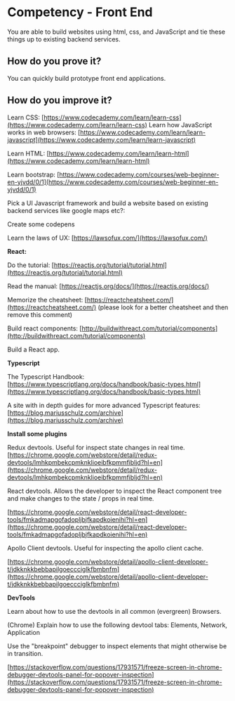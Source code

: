 # Competency - Front End

You are able to build websites using html, css, and JavaScript and tie these things up to existing backend services.

## How do you prove it?

You can quickly build prototype front end applications.  

## How do you improve it?

Learn CSS: [https://www.codecademy.com/learn/learn-css](https://www.codecademy.com/learn/learn-css) Learn how JavaScript works in web browsers: [https://www.codecademy.com/learn/learn-javascript](https://www.codecademy.com/learn/learn-javascript) 

Learn HTML: [https://www.codecademy.com/learn/learn-html](https://www.codecademy.com/learn/learn-html) 

Learn bootstrap: [https://www.codecademy.com/courses/web-beginner-en-yjvdd/0/1](https://www.codecademy.com/courses/web-beginner-en-yjvdd/0/1) 

Pick a UI Javascript framework and build a website based on existing backend services like google maps etc?: 

Create some codepens

Learn the laws of UX: [https://lawsofux.com/](https://lawsofux.com/)

**React:** 

Do the tutorial: [https://reactjs.org/tutorial/tutorial.html](https://reactjs.org/tutorial/tutorial.html) 

Read the manual: [https://reactjs.org/docs/](https://reactjs.org/docs/) 

Memorize the cheatsheet: [https://reactcheatsheet.com/](https://reactcheatsheet.com/) (please look for a better cheatsheet and then remove this comment)

Build react components: [http://buildwithreact.com/tutorial/components](http://buildwithreact.com/tutorial/components) 

Build a React app.

**Typescript**

The Typescript Handbook: [https://www.typescriptlang.org/docs/handbook/basic-types.html](https://www.typescriptlang.org/docs/handbook/basic-types.html)

A site with in depth guides for more advanced Typescript features: [https://blog.mariusschulz.com/archive](https://blog.mariusschulz.com/archive)

**Install some plugins**

Redux devtools. Useful for inspect state changes in real time. [https://chrome.google.com/webstore/detail/redux-devtools/lmhkpmbekcpmknklioeibfkpmmfibljd?hl=en](https://chrome.google.com/webstore/detail/redux-devtools/lmhkpmbekcpmknklioeibfkpmmfibljd?hl=en)

React devtools. Allows the developer to inspect the React component tree and make changes to the state / props in real time.

[https://chrome.google.com/webstore/detail/react-developer-tools/fmkadmapgofadopljbjfkapdkoienihi?hl=en](https://chrome.google.com/webstore/detail/react-developer-tools/fmkadmapgofadopljbjfkapdkoienihi?hl=en)

Apollo Client devtools. Useful for inspecting the apollo client cache. 

[https://chrome.google.com/webstore/detail/apollo-client-developer-t/jdkknkkbebbapilgoeccciglkfbmbnfm](https://chrome.google.com/webstore/detail/apollo-client-developer-t/jdkknkkbebbapilgoeccciglkfbmbnfm)

**DevTools**

Learn about how to use the devtools in all common (evergreen) Browsers. 

(Chrome) Explain how to use the following devtool tabs: Elements, Network, Application

Use the "breakpoint" debugger to inspect elements that might otherwise be in transition.

[https://stackoverflow.com/questions/17931571/freeze-screen-in-chrome-debugger-devtools-panel-for-popover-inspection](https://stackoverflow.com/questions/17931571/freeze-screen-in-chrome-debugger-devtools-panel-for-popover-inspection)


